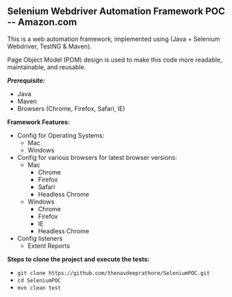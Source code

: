 ## **Selenium Webdriver Automation Framework POC -- Amazon.com** 
This is a web automation framework, implemented using (Java + Selenium Webdriver, TestNG & Maven).

Page Object Model (POM) design is used to make this code more readable, maintainable, and reusable.

**_Prerequisite:_**
* Java
* Maven
* Browsers (Chrome, Firefox, Safari, IE)

**Framework Features:**
* Config for Operating Systems:
    * Mac
    * Windows
* Config for various browsers for latest browser versions:
    * Mac
        * Chrome
        * Firefox
        * Safari
        * Headless Chrome
    * Windows
        * Chrome
        * Firefox
        * IE
        * Headless Chrome
* Config listeners
    * Extent Reports



**Steps to clone the project and execute the tests:**

* `git clone https://github.com/thenavdeeprathore/SeleniumPOC.git`
* `cd SeleniumPOC`
* `mvn clean test`
